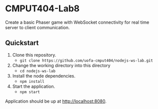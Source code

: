 # CMPUT404-Lab8

Create a basic Phaser game with WebSocket connectivity for real time server to client communication.

## Quickstart

1. Clone this repository.
    * `git clone https://github.com/uofa-cmput404/nodejs-ws-lab.git`
2. Change the working directory into this directory
    * `cd nodejs-ws-lab`
3. Install the node dependencies.
    * `npm install`
4. Start the application.
    * `npm start`

Application should be up at [http://localhost:8080](http://localhost:8080).
